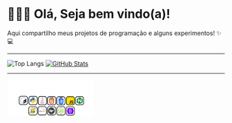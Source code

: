 # 👩🏻‍💻 Olá, Seja bem vindo(a)!

Aqui compartilho meus projetos de programação e alguns experimentos! ✨💻  

---

![Top Langs](https://github-readme-stats.vercel.app/api/top-langs/?username=lavicardosoo&layout=compact&theme=radical)
[![GitHub Stats](https://github-readme-stats.vercel.app/api?username=lavicardosoo&show_icons=true&hide=contribs&theme=radical)](https://github.com/lavicardosoo)  

---

<img src="tools.png" width="200px">
